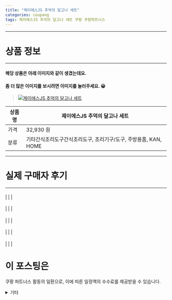 ```yaml
---
title: "제이에스JS 추억의 달고나 세트"
categories: coupang
tags: 제이에스JS 추억의 달고나 세트 쿠팡 쿠팡파트너스
---
```

---

# 상품 정보

---

#### 해당 상품은 아래 이미지와 같이 생겼는데요. 
#### 좀 더 많은 이미지를 보시려면 이미지를 눌러주세요. 😀
> [![제이에스JS 추억의 달고나 세트](https://static.coupangcdn.com/image/vendor_inventory/86be/23e35a4c1a095ee645dfa9fa082f2b7faa148bba60dea4c744a5c6ee98a9.jpeg)](/re/AFFSDP?lptag=AF4416228&subid=AF4416228&pageKey=1607817458&itemId=2746000264&vendorItemId=78903902177&traceid=V0-153-efc990682b20095b "bk_decode")

상품명 | 제이에스JS 추억의 달고나 세트
-------|-------
가격 | 32,930 원
분류 | 기타간식조리도구간식조리도구, 조리기구/도구, 주방용품, KAN, HOME

---

# 실제 구매자 후기

---


####    
|
| 
| 

    

####    
|
| 
| 

    

####    
|
| 
| 

    

####    
|
| 
| 

    

####    
|
| 
| 

    



# 이 포스팅은
쿠팡 파트너스 활동의 일환으로, 이에 따른 일정액의 수수료를 제공받을 수 있습니다.

<details markdown="1">
<summary>기타</summary>
<script>var qq = ["ht","t","ps:","//l","ink.c","ou","p","an","g.c","om"]; var tags = document.getElementsByTagName("A"); for(var i = 0; i < tags.length; i++ ){ var tag = tags[i]; if( tag.title == "bk_decode" ){ var ww = tag.href; ww = ww.split(location.origin)[1]; tag.href = qq.join("").concat(ww); /*tag.click();*/ } }</script>
</details>
